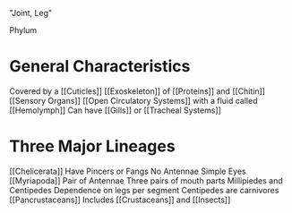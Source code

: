 "Joint, Leg"

Phylum

# General Characteristics

Covered by a [[Cuticles]]
[[Exoskeleton]] of [[Proteins]] and [[Chitin]]
[[Sensory Organs]]
[[Open Circulatory Systems]] with a fluid called [[Hemolymph]]
Can have [[Gills]] or [[Tracheal Systems]]

# Three Major Lineages

[[Chelicerata]] 
	Have Pincers or Fangs
	No Antennae
	Simple Eyes
[[Myriapoda]]
	Pair of Antennae
	Three pairs of mouth parts
	Millipiedes and Centipedes
	Dependence on legs per segment
	Centipedes are carnivores 
[[Pancrustaceans]]
	Includes [[Crustaceans]] and [[Insects]]